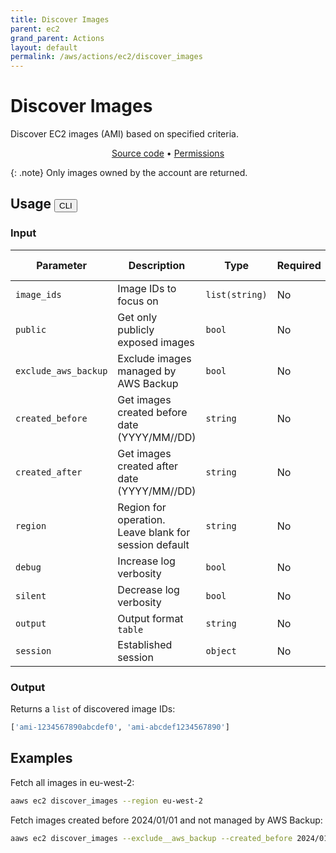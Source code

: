```yaml
---
title: Discover Images
parent: ec2
grand_parent: Actions
layout: default
permalink: /aws/actions/ec2/discover_images
---
```


# Discover Images

Discover EC2 images (AMI) based on specified criteria.

<p align="center">
   <a href="https://github.com/avtomat-hub/avtomat-aws/tree/main/avtomat_aws/services/ec2/discover_images.py">Source code</a> •
   <a href="/aws/permissions/ec2/discover_images">Permissions</a>
</p>

{: .note}
Only images owned by the account are returned.

## Usage <button id="toggleButton" class="btn fs-3" onclick="toggleTables()">CLI</button>

### Input

| Parameter            | Description                                           | Type           | Required | Default Value   |
|----------------------|-------------------------------------------------------|----------------|----------|-----------------|
| `image_ids`          | Image IDs to focus on                                 | `list(string)` | No       | All images      |
| `public`             | Get only publicly exposed images                      | `bool`         | No       | False           |
| `exclude_aws_backup` | Exclude images managed by AWS Backup                  | `bool`         | No       | False           |
| `created_before`     | Get images created before date (YYYY/MM//DD)          | `string`       | No       | None            |
| `created_after`      | Get images created after date (YYYY/MM//DD)           | `string`       | No       | None            |
| `region`             | Region for operation. Leave blank for session default | `string`       | No       | Session Default |
| `debug`              | Increase log verbosity                                | `bool`         | No       | False           |
| `silent`             | Decrease log verbosity                                | `bool`         | No       | False           |
| `output`             | Output format <br/> `table`                           | `string`       | No       | None            |
| `session`            | Established session                                   | `object`       | No       | None            |

### Output

Returns a `list` of discovered image IDs:

```python
['ami-1234567890abcdef0', 'ami-abcdef1234567890']
```

<div markdown="1" id="cli" style="display: block;">

## Examples

Fetch all images in eu-west-2:

```bash
aaws ec2 discover_images --region eu-west-2
```

Fetch images created before 2024/01/01 and not managed by AWS Backup:

```bash
aaws ec2 discover_images --exclude__aws_backup --created_before 2024/01/01
```

</div>

<div markdown="1" id="prog" style="display: none;">

## Examples

Fetch all images in eu-west-2:

```python
from avtomat_aws import ec2

response = ec2.discover_images(region="eu-west-2")
```

Fetch images created before 2024/01/01 and not managed by AWS Backup:

```python
from avtomat_aws import ec2

response = ec2.discover_images(exclude_aws_backup=True,
                               created_before="2024/01/01")
```

</div>

<script>
  function toggleTables() {
    var cli = document.getElementById("cli");
    var prog = document.getElementById("prog");
    var toggleButton = document.getElementById("toggleButton");
    if (cli.style.display === "none") {
      cli.style.display = "block";
      prog.style.display = "none";
      toggleButton.innerHTML = "CLI";
    } else {
      cli.style.display = "none";
      prog.style.display = "block";
      toggleButton.innerHTML = "Programmatic";
    } 
  }
</script>
